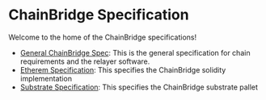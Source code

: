 # ChainBridge Specification

Welcome to the home of the ChainBridge specifications!

- [General ChainBridge Spec](/v1.md): This is the general specification for chain requirements and the relayer software.
- [Etherem Specification](/ethereum.md): This specifies the ChainBridge solidity implementation
- [Substrate Specification](/substrate.md): This specifies the ChainBridge substrate pallet